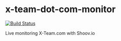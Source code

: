 # x-team-dot-com-monitor
[![Build Status](https://live-shoov.pantheonsite.io/api/ci-build-status/26497?status_token=0tkjlZUMwXvLu1ArIsWYQ7Gyy_H_JMyO5M_oPzxiU2o)](https://app.shoov.io/)

Live monitoring X-Team.com with Shoov.io
